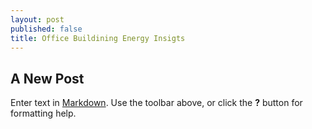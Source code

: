 ```yaml
---
layout: post
published: false
title: Office Buildining Energy Insigts
---
```


## A New Post

Enter text in [Markdown](http://daringfireball.net/projects/markdown/). Use the toolbar above, or click the **?** button for formatting help.
